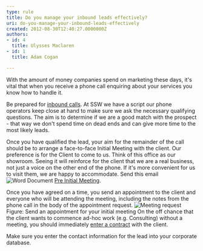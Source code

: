 ```yaml
---
type: rule
title: Do you manage your inbound leads effectively?
uri: do-you-manage-your-inbound-leads-effectively
created: 2012-08-30T12:40:27.0000000Z
authors:
- id: 4
  title: Ulysses Maclaren
- id: 1
  title: Adam Cogan

---
```


 
With the amount of money companies spend on marketing these days, it's vital that when you receive a phone call enquiring about your services you know how to handle it.
 
Be prepared for [inbound calls](http&#58;//www.ssw.com.au/SSW/Standards/Rules/RulesToBetterInboundCalls.aspx#Preparation). At SSW we have a script our phone operators keep close at hand to make sure we ask the necessary qualifying questions. The aim is to determine if we are a good match with the prospect - that way we don't spend time on dead ends and can give more time to the most likely leads.

Once you have qualified the lead, your aim for the remainder of the call should be to arrange a face-to-face Initial Meeting with the client. Our preference is for the Client to come to us. Think of this office as our showroom. Seeing it will reinforce for the client that we are a real business, not just a voice on the other end of the phone. If it's more convenient for us to visit them, we are happy to accommodate. Send this email ![](/_LAYOUTS/15/Images/SSW/IconDoc.png "Word Document") [Pre Initial Meeting](http&#58;//www.ssw.com.au/ssw/Standards/templates/BriefProposal-PreInitialMeeting.docx).

Once you have agreed on a time, you send an appointment to the client and everyone who will be attending the meeting, including the notes from the phone call in the body of the appointment request.
![Meeting request](/Management/RulesToSuccessfulSalesAndAccountManagement/PublishingImages/meeting-request.jpg)Figure: Send an appointment for your initial meeting
On the off chance that the client wants to commence ad-hoc work (e.g. Consulting) without a meeting, you should immediately [enter a contract](/Management/RulesToSuccessfulSalesAndAccountManagement/Pages/Enter-into-a-binding-written-contract-with-a-client-before-doing-any-billable-work.aspx) with the client.

Make sure you enter the contact information for the lead into your corporate database.

